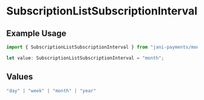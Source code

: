 # SubscriptionListSubscriptionInterval

## Example Usage

```typescript
import { SubscriptionListSubscriptionInterval } from "jani-payments/models/operations";

let value: SubscriptionListSubscriptionInterval = "month";
```

## Values

```typescript
"day" | "week" | "month" | "year"
```